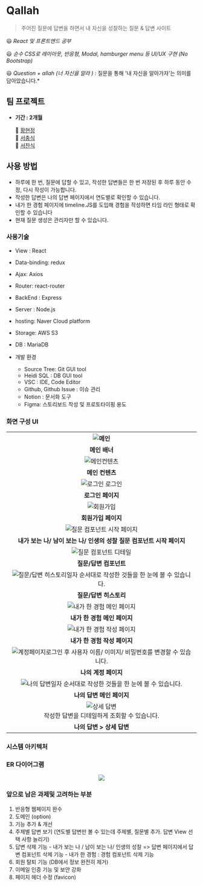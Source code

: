


# Qallah

> 주어진 질문에 답변을 하면서 내 자신을 성찰하는 질문 & 답변 사이트

😃 *React 및 프론트엔드 공부* 

😃 *순수 CSS로 레이아웃, 반응형, Modal, hamburger menu 등 UI/UX 구현 (No Bootstrap)* 

😃 *Question + allah (너 자신을 알라 ) :* 질문을 통해 '내 자신을 알아가자'는 의미를 담아았습니다.*


## 팀 프로젝트

- **기간 : 2개월** 

  👩 [황현정](https://github.com/giraff) <br />
  👦 [서충식](https://github.com/seo-rio) <br />
  👦 [서찬식](https://github.com/coldexpression) <br />

## 사용 방법

- 하루에 한 번, 질문에 답할 수 있고, 작성한 답변들은 한 번 저장된 후 하루 동안 수정, 다시 작성이 가능합니다.
- 작성한 답변은 나의 답변 페이지에서 연도별로 확인할 수 있습니다.
- 내가 한 경험 페이지에 timeline.JS를 도입해 경험을 작성하면 타임 라인 형태로 확인할 수 있습니다
- 현재 질문 생성은 관리자만 할 수 있습니다.

### 사용기술

- View : React
- Data-binding: redux
- Ajax: Axios
- Router: react-router
- BackEnd : Express
- Server : Node.js
- hosting: Naver Cloud platform
- Storage: AWS S3
- DB : MariaDB

- 개발 환경
  - Source Tree: Git GUI tool
  - Heidi SQL : DB GUI tool
  - VSC : IDE, Code Editor
  - Github, Github Issue : 이슈 관리
  - Notion : 문서화 도구
  - Figma: 스토리보드 작성 및 프로토타이핑 용도

### 화면 구성 UI

<table>
  <tr>
    <th align='middle'><img alt="메인" src="./documentation/main-banner.png"></th>
  </tr>
  <tr>
    <td align='middle'><strong>메인 배너</strong></td>
  </tr>
  <tr>
    <td align='middle'><img alt="메인컨텐츠" src="./documentation/main-content.png"></th>
  </tr>
  <tr>
    <td align='middle'><strong>메인 컨텐츠</strong> </td>
  </tr>
  <tr>
    <td align='middle'><img alt="로그인" src="./documentation/login.png">
  로그인</td>
    
  </tr>
  <tr>
    <td align='middle'><strong>로그인 페이지</strong></td>
  </tr>
  <tr>
    <td align='middle'><img alt="회원가입" src="./documentation/signup.png"></td>
  </tr>
  <tr>
    <td align='middle'><strong>회원가입 페이지</strong></td>
  </tr>
  <tr>
    <td align='middle'><img alt="질문 컴포넌트 시작 페이지" src="./documentation/question-main.png"></td>
  </tr>
  <tr>
    <td align='middle'><strong>내가 보는 나/ 남이 보는 나/ 인생의 성찰 질문 컴포넌트 시작 페이지</strong></td>
  </tr>
  <tr>
    <td align='middle'><img alt="질문 컴포넌트 디테일" src="./documentation/answer-main.png"></td>
  </tr>
  <tr>
    <td align='middle'><strong>질문/답변 컴포넌트</strong></td>
  </tr>
  <tr>
    <td align='middle'><img alt="질문/답변 히스토리" src="./documentation/history.png">일자 순서대로 작성한 것들을 한 눈에 볼 수 있습니다.</td>
  </tr>
  <tr>
    <td align='middle'><strong>질문/답변 히스토리</strong></td>
  </tr>
  <tr>
    <td align='middle'><img alt="내가 한 경험 메인 페이지" src="./documentation/experience-main.png"></td>
  </tr>
  <tr>
    <td align='middle'><strong>내가 한 경험 메인 페이지</strong></td>
  </tr>
  <tr>    
    <td align='middle'><img alt="내가 한 경험 작성 페이지" src="./documentation/experience-form.png"></td>
  </tr>
  <tr>
    <td align='middle'><strong>내가 한 경험 작성 페이지</strong></td>
  </tr>
  <tr>
    <td align='middle'><img alt="계정페이지" src="./documentation/account.png">로그인 후 사용자 이름/ 이미지/ 비밀번호를 변경할 수 있습니다.</td>
  </tr>
  <tr>
    <td align='middle'><strong>나의 계정 페이지</strong></td>
  </tr>
  <tr>
    <td align='middle'><img alt="나의 답변" src="./documentation/answers.png">일자 순서대로 작성한 것들을 한 눈에 볼 수 있습니다.</td>
  </tr>
  <tr>
    <td align='middle'><strong>나의 답변 메인 페이지</strong></td>
  </tr>
  <tr>
    <td align='middle'><center><img alt="상세 답변" src="./documentation/answer-detail.png"></center>작성한 답변을 디테일하게 조회할 수 있습니다.</td>
  </tr>
  <tr>
    <td align='middle'><strong>나의 답변 > 상세 답변 </strong></td>
  </tr>
</table>

### 시스템 아키텍처

### ER 다이어그램
<p align='middle'><a href='https://github.com/giraff/qallah-mini/blob/main/documentation/ERDiagram.png'><img src='./documentation/ERDiagram.png' /></a></p>

### 앞으로 남은 과제및 고려하는 부분
1. 반응형 웹페이지 완수
2. 도메인 (option)
3. 기능 추가 & 개선
  1. 주제별 답변 보기 (연도별 답변만 볼 수 있는데 주제별, 질문별 추가. 답변 View 선택 사항 늘리기)
  2. 답변 삭제 기능 
    - 내가 보는 나 / 남이 보는 나/ 인생의 성찰 => 답변 페이지에서 답변 컴포넌트 삭제 기능
    - 내가 한 경험 : 경험 컴포넌트 삭제 기능
  4. 회원 탈퇴 기능 (DB에서 정보 완전히 제거)
  5. 이메일 인증 기능 및 보안 강화
4. 페이지 헤더 수정 (favicon)
